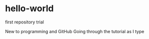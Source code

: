 # hello-world
first repository trial

New to programming and GitHub
Going through the tutorial as I type

